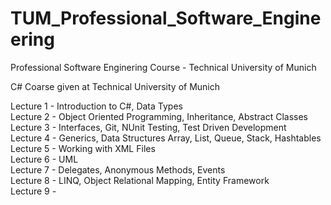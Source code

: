 # TUM_Professional_Software_Engineering
Professional Software Enginering Course - Technical University of Munich

C# Coarse given at Technical University of Munich

Lecture 1 - Introduction to C#, Data Types  
Lecture 2 - Object Oriented Programming, Inheritance, Abstract Classes  
Lecture 3 - Interfaces, Git, NUnit Testing, Test Driven Development  
Lecture 4 - Generics, Data Structures Array, List, Queue, Stack, Hashtables  
Lecture 5 - Working with XML Files  
Lecture 6 - UML  
Lecture 7 - Delegates, Anonymous Methods, Events  
Lecture 8 - LINQ, Object Relational Mapping, Entity Framework  
Lecture 9 -  
